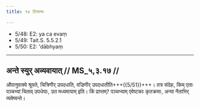 ```yaml
---
title: १४ टिप्पन्यः

---
```

- 5/48: E2: ya ca evaṃ
- 5/49: Tait.S. 5.5.2.1
- 5/50: E2: 'dābhyaṃ

____________________________________________


## अन्ते स्युर् अव्यवायात् // MS_५,३.१७ //

औपानुवाक्ये श्रूयते, चित्रिणीर् उपदधाति, वज्रिणीर् उपदधातीति+++({5/51})+++। तत्र संदेहः, किम् एताः पञ्चभ्यां चिताव् उपधेयाः, उत मध्यमायाम् इति। किं प्राप्तम्? पञ्चभ्याम् एवेष्टकाः कृतक्रमाः, अन्या नैताभिर् व्यवेष्यन्ते।
